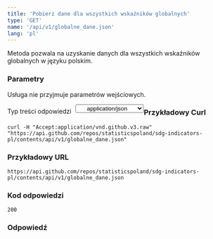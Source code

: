 ```yaml
---
title: 'Pobierz dane dla wszystkich wskaźników globalnych'
type: 'GET'
name: '/api/v1/globalne_dane.json'
lang: 'pl'
---
```


Metoda pozwala na uzyskanie danych dla wszystkich wskaźników globalnych w języku polskim.

### Parametry

<p>Usługa nie przyjmuje parametrów wejściowych.</p>

<p style='float:left;margin-top: 7px;'>Typ treści odpowiedzi</p>
<select style='float:left;padding: 0px 15px;width: 155px;margin-left: 10px;text-align-last: center;'>
  <option>application/json</option>
</select>

<div id='example'>

<h3 id="przykładowy-curl">Przykładowy Curl</h3>

<p><code class="highlighter-rouge">curl -H "Accept:application/vnd.github.v3.raw" "https://api.github.com/repos/statisticspoland/sdg-indicators-pl/contents/api/v1/globalne_dane.json"</code></p>

<h3 id="przykładowy-url">Przykładowy URL</h3>

<p><code class="highlighter-rouge">https://api.github.com/repos/statisticspoland/sdg-indicators-pl/contents/api/v1/globalne_dane.json</code></p>

<h3 id="przykładowy-kod-odpowiedzi">Kod odpowiedzi</h3>

<p><code class="highlighter-rouge">200</code></p>

<h3 id="przykładowa-odpowiedź">Odpowiedź</h3>

<p><code class="highlighter-rouge" id="show-data-glob-dane">
</code></p>

</div>


<script>

$.getJSON('http://sdg.gov.pl/api/v1/globalne_dane.json', function(data) {
    $('#show-data-glob-dane').html(JSON.stringify(data, null, 2));
});

</script>
